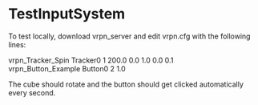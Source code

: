 # TestInputSystem

To test locally, download vrpn_server and edit vrpn.cfg with the following lines:  

vrpn_Tracker_Spin	Tracker0	1	200.0  0.0 1.0 0.0  0.1  
vrpn_Button_Example	Button0	2	1.0  

The cube should rotate and the button should get clicked automatically every second.
